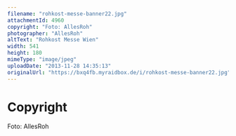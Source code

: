 ```yaml
---
filename: "rohkost-messe-banner22.jpg"
attachmentId: 4960
copyright: "Foto: AllesRoh"
photographer: "AllesRoh"
altText: "Rohkost Messe Wien"
width: 541
height: 180
mimeType: "image/jpeg"
uploadDate: "2013-11-28 14:35:13"
originalUrl: "https://bxq4fb.myraidbox.de/i/rohkost-messe-banner22.jpg"
---
```


# Copyright

Foto: AllesRoh
